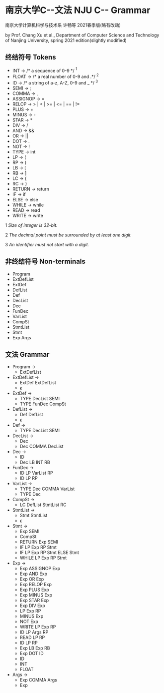 # 南京大学C--文法 NJU C-- Grammar

南京大学计算机科学与技术系 许畅等 2021春季版(略有改动)

by Prof. Chang Xu et al., Department of Computer Science and Technology of Nanjing University, spring 2021 edition(slightly modified)

## 终结符号 Tokens

- INT → /* a sequence of 0-9 */ $^1$
- FLOAT → /* a real number of 0-9 and .*/ $^2$
- ID → /* a string of a-z, A-Z, 0-9 and _ */ $^3$
- SEMI → ;
- COMMA → ,
- ASSIGNOP → =
- RELOP → > | < | >= | <= | == | !=
- PLUS → +
- MINUS → -
- STAR → *
- DIV → /
- AND → &&
- OR → ||
- DOT → .
- NOT → !
- TYPE → int
- LP → (
- RP → )
- LB → [
- RB → ]
- LC → {
- RC → }
- RETURN → return
- IF → if
- ELSE → else
- WHILE → while
- READ → read
- WRITE → write

$1$ *Size of integer is 32-bit.*

$2$ *The decimal point must be surrounded by at least one digit.*

$3$ *An identifier must not start with a digit.*

## 非终结符号 Non-terminals

- Program
- ExtDefList
- ExtDef
- DefList
- Def 
- DecList
- Dec
- FunDec
- VarList
- CompSt
- StmtList
- Stmt
- Exp Args

## 文法 Grammar

- Program →
  - ExtDefList
- ExtDefList →
  - ExtDef ExtDefList
  - $\epsilon$
- ExtDef →
  - TYPE DecList SEMI
  - TYPE FunDec CompSt
- DefList →
  - Def DefList
  - $\epsilon$
- Def →
  - TYPE DecList SEMI
- DecList →
  - Dec
  - Dec COMMA DecList
- Dec →
  - ID
  - Dec LB INT RB
- FunDec →
  - ID LP VarList RP
  - ID LP RP
- VarList →
  - TYPE Dec COMMA VarList
  - TYPE Dec
- CompSt →
  - LC DefList StmtList RC
- StmtList →
  - Stmt StmtList
  - $\epsilon$
- Stmt →
  - Exp SEMI
  - CompSt
  - RETURN Exp SEMI
  - IF LP Exp RP Stmt
  - IF LP Exp RP Stmt ELSE Stmt
  - WHILE LP Exp RP Stmt
- Exp →
  - Exp ASSIGNOP Exp
  - Exp AND Exp
  - Exp OR Exp
  - Exp RELOP Exp
  - Exp PLUS Exp
  - Exp MINUS Exp
  - Exp STAR Exp
  - Exp DIV Exp
  - LP Exp RP
  - MINUS Exp
  - NOT Exp
  - WRITE LP Exp RP
  - ID LP Args RP
  - READ LP RP
  - ID LP RP
  - Exp LB Exp RB
  - Exp DOT ID
  - ID
  - INT
  - FLOAT
- Args →
  - Exp COMMA Args
  - Exp